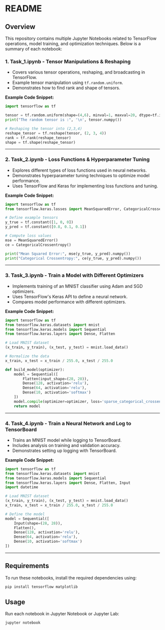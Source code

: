 # README

## Overview
This repository contains multiple Jupyter Notebooks related to TensorFlow operations, model training, and optimization techniques. Below is a summary of each notebook:

### 1. Task_1.ipynb - Tensor Manipulations & Reshaping
- Covers various tensor operations, reshaping, and broadcasting in TensorFlow.
- Example tensor manipulation using `tf.random.uniform`.
- Demonstrates how to find rank and shape of tensors.

**Example Code Snippet:**
```python
import tensorflow as tf

tensor = tf.random.uniform(shape=(4,6), minval=1, maxval=20, dtype=tf.int32)
print("The random tensor is :", '\n', tensor.numpy())

# Reshaping the tensor into (2,3,4)
reshape_tensor = tf.reshape(tensor, (2, 3, 4))
rank = tf.rank(reshape_tensor)
shape = tf.shape(reshape_tensor)
```

---

### 2. Task_2.ipynb - Loss Functions & Hyperparameter Tuning
- Explores different types of loss functions used in neural networks.
- Demonstrates hyperparameter tuning techniques to optimize model performance.
- Uses TensorFlow and Keras for implementing loss functions and tuning.

**Example Code Snippet:**
```python
import tensorflow as tf
from tensorflow.keras.losses import MeanSquaredError, CategoricalCrossentropy

# Define example tensors
y_true = tf.constant([1, 0, 0])
y_pred = tf.constant([0.8, 0.1, 0.1])

# Compute loss values
mse = MeanSquaredError()
ce = CategoricalCrossentropy()

print("Mean Squared Error:", mse(y_true, y_pred).numpy())
print("Categorical Crossentropy:", ce(y_true, y_pred).numpy())
```

---

### 3. Task_3.ipynb - Train a Model with Different Optimizers
- Implements training of an MNIST classifier using Adam and SGD optimizers.
- Uses TensorFlow's Keras API to define a neural network.
- Compares model performance with different optimizers.

**Example Code Snippet:**
```python
import tensorflow as tf
from tensorflow.keras.datasets import mnist
from tensorflow.keras.models import Sequential
from tensorflow.keras.layers import Dense, Flatten

# Load MNIST dataset
(x_train, y_train), (x_test, y_test) = mnist.load_data()

# Normalize the data
x_train, x_test = x_train / 255.0, x_test / 255.0

def build_model(optimizer):
    model = Sequential([
        Flatten(input_shape=(28, 28)),
        Dense(128, activation='relu'),
        Dense(64, activation='relu'),
        Dense(10, activation='softmax')
    ])
    model.compile(optimizer=optimizer, loss='sparse_categorical_crossentropy', metrics=['accuracy'])
    return model
```

---

### 4. Task_4.ipynb - Train a Neural Network and Log to TensorBoard
- Trains an MNIST model while logging to TensorBoard.
- Includes analysis on training and validation accuracy.
- Demonstrates setting up logging with TensorBoard.

**Example Code Snippet:**
```python
import tensorflow as tf
from tensorflow.keras.datasets import mnist
from tensorflow.keras.models import Sequential
from tensorflow.keras.layers import Dense, Flatten, Input
import datetime

# Load MNIST dataset
(x_train, y_train), (x_test, y_test) = mnist.load_data()
x_train, x_test = x_train / 255.0, x_test / 255.0

# Define the model
model = Sequential([
    Input(shape=(28, 28)),
    Flatten(),
    Dense(128, activation='relu'),
    Dense(64, activation='relu'),
    Dense(10, activation='softmax')
])
```

---

## Requirements
To run these notebooks, install the required dependencies using:
```bash
pip install tensorflow matplotlib
```

## Usage
Run each notebook in Jupyter Notebook or Jupyter Lab:
```bash
jupyter notebook
```

